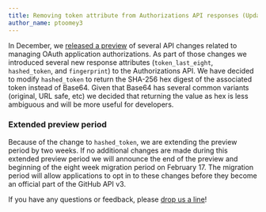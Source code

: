 ```yaml
---
title: Removing token attribute from Authorizations API responses (Update)
author_name: ptoomey3
---
```


In December, we [released a preview][removing-authorizations-token] of several API changes related to managing OAuth application authorizations. As part of those changes we introduced several new response attributes (`token_last_eight`, `hashed_token`, and `fingerprint`) to the Authorizations API. We have decided to modify `hashed_token` to return the SHA-256 hex digest of the associated token instead of Base64. Given that Base64 has several common variants (original, URL safe, etc) we decided that returning the value as hex is less ambiguous and will be more useful for developers.

### Extended preview period

Because of the change to `hashed_token`, we are extending the preview period by two weeks. If no additional changes are made during this extended preview period we will announce the end of the preview and beginning of the eight week migration period on February 17. The migration period will allow applications to opt in to these changes before they become an official part of the GitHub API v3.

If you have any questions or feedback, please [drop us a line][contact]!

[removing-authorizations-token]: /changes/2014-12-08-removing-authorizations-token/
[contact]: https://github.com/contact?form[subject]=Removing+authorizations+token
